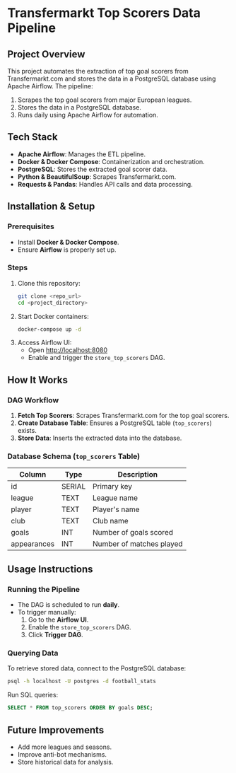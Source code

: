 # Transfermarkt Top Scorers Data Pipeline

## Project Overview
This project automates the extraction of top goal scorers from Transfermarkt.com and stores the data in a PostgreSQL database using Apache Airflow. The pipeline:
1. Scrapes the top goal scorers from major European leagues.
2. Stores the data in a PostgreSQL database.
3. Runs daily using Apache Airflow for automation.

## Tech Stack
- **Apache Airflow**: Manages the ETL pipeline.
- **Docker & Docker Compose**: Containerization and orchestration.
- **PostgreSQL**: Stores the extracted goal scorer data.
- **Python & BeautifulSoup**: Scrapes Transfermarkt.com.
- **Requests & Pandas**: Handles API calls and data processing.

## Installation & Setup
### Prerequisites
- Install **Docker & Docker Compose**.
- Ensure **Airflow** is properly set up.

### Steps
1. Clone this repository:
   ```sh
   git clone <repo_url>
   cd <project_directory>
   ```
2. Start Docker containers:
   ```sh
   docker-compose up -d
   ```
3. Access Airflow UI:
   - Open [http://localhost:8080](http://localhost:8080)
   - Enable and trigger the `store_top_scorers` DAG.

## How It Works
### DAG Workflow
1. **Fetch Top Scorers**: Scrapes Transfermarkt.com for the top goal scorers.
2. **Create Database Table**: Ensures a PostgreSQL table (`top_scorers`) exists.
3. **Store Data**: Inserts the extracted data into the database.

### Database Schema (`top_scorers` Table)
| Column       | Type    | Description                 |
|-------------|--------|-----------------------------|
| id          | SERIAL | Primary key                 |
| league      | TEXT   | League name                 |
| player      | TEXT   | Player's name               |
| club        | TEXT   | Club name                   |
| goals       | INT    | Number of goals scored      |
| appearances | INT    | Number of matches played    |

## Usage Instructions
### Running the Pipeline
- The DAG is scheduled to run **daily**.
- To trigger manually:
  1. Go to the **Airflow UI**.
  2. Enable the `store_top_scorers` DAG.
  3. Click **Trigger DAG**.

### Querying Data
To retrieve stored data, connect to the PostgreSQL database:
```sh
psql -h localhost -U postgres -d football_stats
```
Run SQL queries:
```sql
SELECT * FROM top_scorers ORDER BY goals DESC;
```

## Future Improvements
- Add more leagues and seasons.
- Improve anti-bot mechanisms.
- Store historical data for analysis.

